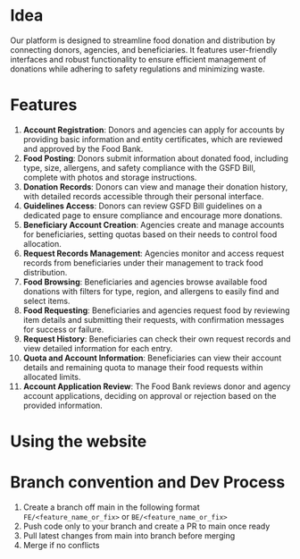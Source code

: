 # Idea
Our platform is designed to streamline food donation and distribution by connecting donors, agencies, and beneficiaries. It features user-friendly interfaces and robust functionality to ensure efficient management of donations while adhering to safety regulations and minimizing waste.

# Features
1. **Account Registration**: Donors and agencies can apply for accounts by providing basic information and entity certificates, which are reviewed and approved by the Food Bank.
2. **Food Posting**: Donors submit information about donated food, including type, size, allergens, and safety compliance with the GSFD Bill, complete with photos and storage instructions.
3. **Donation Records**: Donors can view and manage their donation history, with detailed records accessible through their personal interface.
4. **Guidelines Access**: Donors can review GSFD Bill guidelines on a dedicated page to ensure compliance and encourage more donations.
5. **Beneficiary Account Creation**: Agencies create and manage accounts for beneficiaries, setting quotas based on their needs to control food allocation.
6. **Request Records Management**: Agencies monitor and access request records from beneficiaries under their management to track food distribution.
7. **Food Browsing**: Beneficiaries and agencies browse available food donations with filters for type, region, and allergens to easily find and select items.
8. **Food Requesting**: Beneficiaries and agencies request food by reviewing item details and submitting their requests, with confirmation messages for success or failure.
9. **Request History**: Beneficiaries can check their own request records and view detailed information for each entry.
10. **Quota and Account Information**: Beneficiaries can view their account details and remaining quota to manage their food requests within allocated limits.
11. **Account Application Review**: The Food Bank reviews donor and agency account applications, deciding on approval or rejection based on the provided information.

# Using the website

# Branch convention and Dev Process
1. Create a branch off main in the following format `FE/<feature_name_or_fix>` or `BE/<feature_name_or_fix>`
2. Push code only to your branch and create a PR to main once ready
4. Pull latest changes from main into branch before merging
3. Merge if no conflicts


